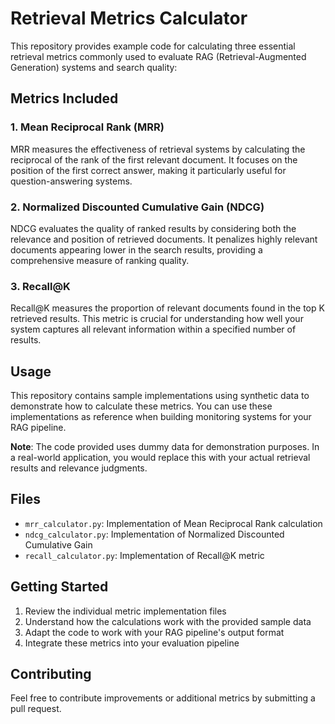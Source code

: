 # Retrieval Metrics Calculator

This repository provides example code for calculating three essential retrieval metrics commonly used to evaluate RAG (Retrieval-Augmented Generation) systems and search quality:

## Metrics Included

### 1. Mean Reciprocal Rank (MRR)

MRR measures the effectiveness of retrieval systems by calculating the reciprocal of the rank of the first relevant document. It focuses on the position of the first correct answer, making it particularly useful for question-answering systems.

### 2. Normalized Discounted Cumulative Gain (NDCG)

NDCG evaluates the quality of ranked results by considering both the relevance and position of retrieved documents. It penalizes highly relevant documents appearing lower in the search results, providing a comprehensive measure of ranking quality.

### 3. Recall@K

Recall@K measures the proportion of relevant documents found in the top K retrieved results. This metric is crucial for understanding how well your system captures all relevant information within a specified number of results.

## Usage

This repository contains sample implementations using synthetic data to demonstrate how to calculate these metrics. You can use these implementations as reference when building monitoring systems for your RAG pipeline.

**Note**: The code provided uses dummy data for demonstration purposes. In a real-world application, you would replace this with your actual retrieval results and relevance judgments.

## Files

- `mrr_calculator.py`: Implementation of Mean Reciprocal Rank calculation
- `ndcg_calculator.py`: Implementation of Normalized Discounted Cumulative Gain
- `recall_calculator.py`: Implementation of Recall@K metric

## Getting Started

1. Review the individual metric implementation files
2. Understand how the calculations work with the provided sample data
3. Adapt the code to work with your RAG pipeline's output format
4. Integrate these metrics into your evaluation pipeline

## Contributing

Feel free to contribute improvements or additional metrics by submitting a pull request.
